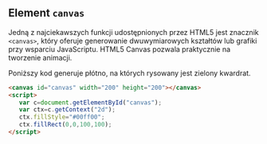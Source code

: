 
## Element `canvas`

Jedną z najciekawszych funkcji udostępnionych przez HTML5 jest znacznik `<canvas>`, który oferuje generowanie dwuwymiarowych kształtów lub grafiki przy wsparciu JavaScriptu. HTML5 Canvas pozwala praktycznie na tworzenie animacji.

Poniższy kod generuje płótno, na których rysowany jest zielony kwardrat.

```html
<canvas id="canvas" width="200" height="200"></canvas>
<script>
   var c=document.getElementById("canvas");
   var ctx=c.getContext("2d");
   ctx.fillStyle="#00ff00";
   ctx.fillRect(0,0,100,100);
</script>
```
